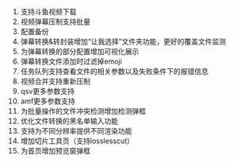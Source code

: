 1. 支持斗鱼视频下载
2. 视频弹幕压制支持批量
   <!-- 3. 增加审核后发送弹幕统计功能 -->
   <!-- 5. srt ai翻译支持，支持ollama -->
3. 配置备份
4. 弹幕转换&转封装增加“让我选择”文件夹功能，更好的覆盖文件监测
5. 为弹幕转换的部分配置增加可视化展示
6. 弹幕转换文件添加时过滤掉emoji
7. 任务队列支持查看文件的相关参数以及失败条件下的报错信息
8. 视频合并支持重新压制
9. qsv更多参数支持
10. amf更多参数支持
11. 为批量操作的文件冲突检测增加检测弹框
12. 优化文件转换的黑名单输入功能
13. 支持为不同分辨率提供不同渲染功能
14. 增加切片工具页（支持losslesscut）
15. 为首页增加预览窗弹框
